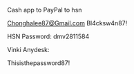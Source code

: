 Cash app to PayPal to hsn

Chonghalee87@Gmail.com
Bl4cksw4n87!

HSN Password: dmv2811584

Vinki Anydesk:

Thisisthepassword87!





